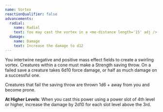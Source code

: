 ```yaml
---
name: Vortex
reactionQualifier: false
advancements:
  radial:
    name: Radial
    text: You may cast the vortex in a <me-distance length='15' adj />-radius sphere centered on you instead.
  damage:
    name: Damage
    text: Increase the damage to d12
---
```

You intertwine negative and positive mass effect fields to create a swirling vortex. Creatures within a <me-distance length="30" adj/> cone must
make a Strength saving throw. On a failed save a creature takes 6d10 force damage, or half as much damage on a successful one.

Creatures that fail the saving throw are thrown 1d6 + <me-distance length='5' /> away from you and become prone.

__At Higher Levels__: When you cast this power using a power slot of 4th level or higher, increase the damage by 2d10 for
each slot level above the 3rd.
